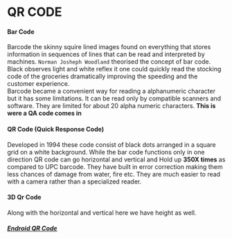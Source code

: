 # QR CODE

#### Bar Code
Barcode the skinny squire lined images found on everything that stores information in sequences of lines
that can be read and interpreted by machines. `Norman Josheph Woodland` theorised the concept of bar code. Black observes
light and white reflex it one could quickly read the stocking code of the groceries dramatically improving the speeding and the customer
experience.   
Barcode became a convenient way for reading a alphanumeric character but it has some limitations. It can be read only by compatible scanners and
software. They are limited for about 20 alpha numeric characters. **This is were a QA code comes in**

#### QR Code (Quick Response Code)
Developed in 1994 these code consist of black dots arranged in a square grid on a white background. While the 
bar code functions only in one direction QR code can go horizontal and vertical and Hold up **350X times** as compared to UPC barcode.
They have built in error correction making them less chances of damage from water, fire etc. They are much easier to read with a camera
rather than a specialized reader.



#### 3D Qr Code
Along with the horizontal and vertical here we have height as well.


##### [Endroid QR Code](https://github.com/endroid/qr-code)